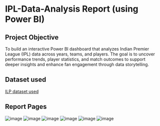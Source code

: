 # IPL-Data-Analysis Report (using Power BI)
## Project Objective
To build an interactive Power BI dashboard that analyzes Indian Premier League (IPL) data across years, teams, and players. The goal is to uncover performance trends, player statistics, and match outcomes to support deeper insights and enhance fan engagement through data storytelling.
## Dataset used
<a href ="https://github.com/Bhumika1808/IPL-Data-Analysis/blob/main/IPL.csv"> ILP dataset used </a>
## Report Pages
![image](https://github.com/user-attachments/assets/b28ca6b3-a573-4c2e-bda5-62be7b52e35e)
![image](https://github.com/user-attachments/assets/65819dad-6ce7-4454-8e0a-4b3003aa576d)
![image](https://github.com/user-attachments/assets/08e41fbe-430f-4d83-8eb8-2dc04a1700d9)
![image](https://github.com/user-attachments/assets/0b40fda1-d636-458b-8ef6-ff570859a4f6)
![image](https://github.com/user-attachments/assets/b07c3f3d-538a-4c96-8537-8e4f2ca889ee)
![image](https://github.com/user-attachments/assets/18c318f8-418d-4e23-af55-61d36bba6c9d)

